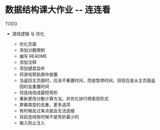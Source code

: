 # 数据结构课大作业 -- 连连看

TODO

- 游戏逻辑 与 优化

  - 优化页面
  - 添加分数限制
  - 编写 README
  - 添加注释
  - 添加键盘监听
  - 将游戏帮助居中放置
  - 当返回主页面时，应该不重置时间，而是暂停时间，但现在是从主页面返回时会重置时间
  - 将连线改成最短弯折
  - 重新更改分数计算方法，并优化排行榜表现形式
  - 屏幕类型的去重，更多选项
  - 有时候反过来点就会无法连接
  - 目前连线有时候不是弯折最少的
  - 输入防止注入